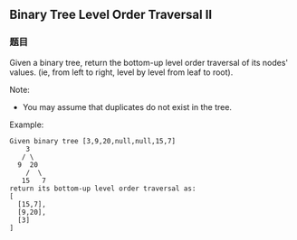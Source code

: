 ## Binary Tree Level Order Traversal II

### 题目
Given a binary tree, return the bottom-up level order traversal of its nodes' values. (ie, from left to right, level by level from leaf to root).

Note:
* You may assume that duplicates do not exist in the tree.

Example:
```
Given binary tree [3,9,20,null,null,15,7]
    3
   / \
  9  20
    /  \
   15   7
return its bottom-up level order traversal as:
[
  [15,7],
  [9,20],
  [3]
]
```